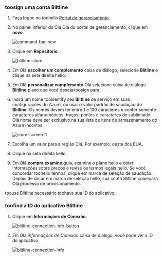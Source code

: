 
### <a name="toosign-up-for-a-blitline-account"></a>toosign uma conta Blitline
1. Faça logon no toohello [Portal de gerenciamento](https://manage.windowsazure.com/).
2. No painel inferior do Olá Olá do portal de gerenciamento, clique em **novo**.
   
    ![command-bar-new][command-bar-new]
3. Clique em **Repositório**.
   
    ![blitline-store][blitline-store]
4. Em Olá **escolher um complemento** caixa de diálogo, selecione **Blitline** e clique na seta direita hello.
5. Em Olá **personalizar complemento** Olá selecione caixa de diálogo **Blitline** plano que você deseja toosign para.
6. Insira um nome tooidentify seu **Blitline** de serviço em suas configurações do Azure, ou usar o valor padrão de saudação do **Blitline**. Os nomes devem ter entre 1 e 100 caracteres e conter somente caracteres alfanuméricos, traços, pontos e caracteres de sublinhado. Olá nome deve ser exclusivo na sua lista de itens de armazenamento do Azure inscritos.
   
    ![store-screen-1][store-screen-1]
7. Escolha um valor para a região Olá; Por exemplo, oeste dos EUA. 
8. Clique na seta direita hello.
9. Em Olá **compra examine** guia, examine o plano hello e obter informações sobre preços e revise os termos legais hello. Se você concordar toohello termos, clique em marca de seleção de saudação. Depois de clicar em marca de seleção hello, sua conta Blitline começará Olá processo de provisionamento. 

toouse Blitline necessário toohave sua ID do aplicativo.

### <a name="toofind-your-blitline-application-id"></a>toofind a ID do aplicativo Blitline
1. Clique em **Informações de Conexão**.
   
    ![blitline-connection-info-button][blitline-connection-info-button]
2. Em Olá *informações de Conexão* caixa de diálogo, você pode ver a ID do aplicativo
   
    ![blitline-connection-info][blitline-connection-info]

<!--images-->

[command-bar-new]: ./media/blitline-signup/blitline_bar_new.png
[blitline-store]: ./media/blitline-signup/blitline_offerings_store.png
[store-screen-1]: ./media/blitline-signup/blitline_purchase.jpg
[blitline-connection-info-button]: ./media/blitline-signup/blitline_connection_info_button.png
[blitline-connection-info]: ./media/blitline-signup/blitline_connection_info_screen.jpg

